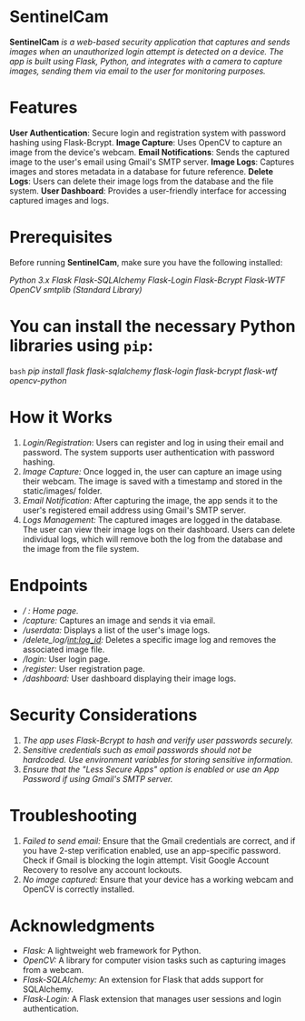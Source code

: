 # SentinelCam

**SentinelCam** *is a web-based security application that captures and sends images when an unauthorized login attempt is detected on a device. The app is built using Flask, Python, and integrates with a camera to capture images, sending them via email to the user for monitoring purposes.*

# Features

**User Authentication**: Secure login and registration system with password hashing using Flask-Bcrypt.
**Image Capture**: Uses OpenCV to capture an image from the device's webcam.
**Email Notifications**: Sends the captured image to the user's email using Gmail's SMTP server.
**Image Logs**: Captures images and stores metadata in a database for future reference.
**Delete Logs**: Users can delete their image logs from the database and the file system.
**User Dashboard**: Provides a user-friendly interface for accessing captured images and logs.

# Prerequisites

Before running **SentinelCam**, make sure you have the following installed:

*Python 3.x*
*Flask*
*Flask-SQLAlchemy*
*Flask-Login*
*Flask-Bcrypt*
*Flask-WTF*
*OpenCV*
*smtplib (Standard Library)*

# You can install the necessary Python libraries using `pip`:

```bash```
*pip install flask flask-sqlalchemy flask-login flask-bcrypt flask-wtf opencv-python*

# How it Works
1. *Login/Registration*: Users can register and log in using their email and password. The system supports user authentication with password hashing.
2. *Image Capture:* Once logged in, the user can capture an image using their webcam. The image is saved with a timestamp and stored in the static/images/ folder.
3. *Email Notification:* After capturing the image, the app sends it to the user's registered email address using Gmail's SMTP server.
4. *Logs Management:* The captured images are logged in the database. The user can view their image logs on their dashboard. Users can delete individual logs, which will remove both the log from the database and the image from the file system.

# Endpoints
- */ : Home page.*
- */capture:* Captures an image and sends it via email.
- */userdata:* Displays a list of the user's image logs.
- */delete_log/<int:log_id>:* Deletes a specific image log and removes the associated image file.
- */login:* User login page.
- */register:* User registration page.
- */dashboard:* User dashboard displaying their image logs.

# Security Considerations
1. *The app uses Flask-Bcrypt to hash and verify user passwords securely.*
2. *Sensitive credentials such as email passwords should not be hardcoded. Use environment variables for storing sensitive information.*
3. *Ensure that the "Less Secure Apps" option is enabled or use an App Password if using Gmail's SMTP server.*

# Troubleshooting
1. *Failed to send email:* Ensure that the Gmail credentials are correct, and if you have 2-step verification enabled, use an app-specific password.
Check if Gmail is blocking the login attempt. Visit Google Account Recovery to resolve any account lockouts.
2. *No image captured:* Ensure that your device has a working webcam and OpenCV is correctly installed.


# Acknowledgments
- *Flask:* A lightweight web framework for Python.
- *OpenCV:* A library for computer vision tasks such as capturing images from a webcam.
- *Flask-SQLAlchemy:* An extension for Flask that adds support for SQLAlchemy.
- *Flask-Login:* A Flask extension that manages user sessions and login authentication.